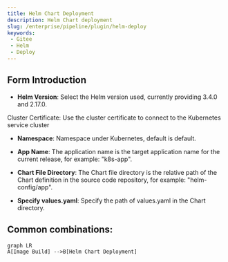 ```yaml
---
title: Helm Chart Deployment
description: Helm Chart deployment
slug: /enterprise/pipeline/plugin/helm-deploy
keywords:
 - Gitee
 - Helm
 - Deploy
---
```


## Form Introduction

- **Helm Version**: Select the Helm version used, currently providing 3.4.0 and 2.17.0.

Cluster Certificate: Use the cluster certificate to connect to the Kubernetes service cluster

- **Namespace**: Namespace under Kubernetes, default is default.

- **App Name**: The application name is the target application name for the current release, for example: "k8s-app".

- **Chart File Directory**: The Chart file directory is the relative path of the Chart definition in the source code repository, for example: "helm-config/app".

- **Specify values.yaml**: Specify the path of values.yaml in the Chart directory.

## Common combinations:

```mermaid
graph LR
A[Image Build] -->B[Helm Chart Deployment]
```